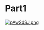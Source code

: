 # Part1  
[![pAwSdSJ.png](https://s21.ax1x.com/2024/10/24/pAwSdSJ.png)](https://imgse.com/i/pAwSdSJ)
